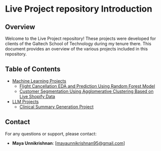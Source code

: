 # Live Project repository Introduction

## Overview

Welcome to the Live Project repository! These projects were developed for clients of the Galtech School of Technology during my tenure there. This document provides an overview of the various projects included in this repository.

## Table of Contents

- [Machine Learning Projects](https://github.com/mayaunnikrishnan/Live-Projects/tree/main/machine%20learning%20projects)
  - [Flight Cancellation EDA and Prediction Using Random Forest Model](https://github.com/mayaunnikrishnan/Live-Projects/tree/main/machine%20learning%20projects/Flight%20cancellation)
  - [Customer Segmentation Using Agglomerative Clustering Based on Live Shopify Data](https://github.com/mayaunnikrishnan/Live-Projects/tree/main/machine%20learning%20projects/Customer%20segmentation)
- [LLM Projects](https://github.com/mayaunnikrishnan/Live-Projects/tree/main/LLM%20Projects)
  - [Clinical Summary Generation Project](https://github.com/mayaunnikrishnan/Live-Projects/tree/main/LLM%20Projects/medical%20summary%20generator)




## Contact

For any questions or support, please contact:
- **Maya Unnikrishnan**: [mayaunnikrishnan95@gmail.com]



